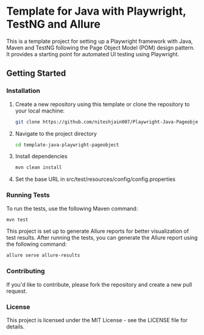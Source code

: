 # Template for Java with Playwright, TestNG and Allure

This is a template project for setting up a Playwright framework with Java, Maven and TestNG following the Page Object Model (POM) design pattern. It provides a starting point for automated UI testing using Playwright.

## Getting Started

### Installation

1. Create a new repository using this template or clone the repository to your local machine:

   ```bash
   git clone https://github.com/niteshjain007/Playwright-Java-Pageobject.git
   ```
2. Navigate to the project directory

   ```bash
   cd template-java-playwright-pageobject
   ```
3. Install dependencies

    ```bash
    mvn clean install
    ```
4. Set the base URL in src/test/resources/config/config.properties 

### Running Tests

To run the tests, use the following Maven command:

```bash
mvn test
```

This project is set up to generate Allure reports for better visualization of test results. After running the tests, you can generate the Allure report using the following command:

```bash
allure serve allure-results
```

### Contributing

If you'd like to contribute, please fork the repository and create a new pull request.

### License

This project is licensed under the MIT License - see the LICENSE file for details.